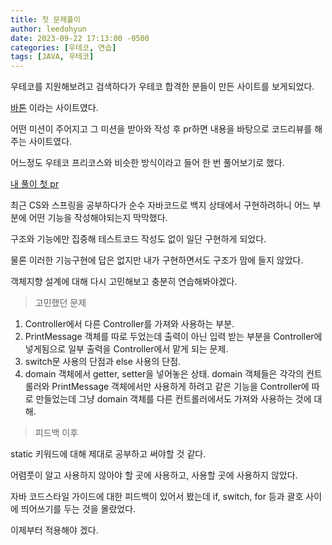 ```yaml
---
title: 첫 문제풀이
author: leedohyun
date: 2023-09-22 17:13:00 -0500
categories: [우테코, 연습]
tags: [JAVA, 우테코]
---
```


우테코를 지원해보려고 검색하다가 우테코 합격한 분들이 만든 사이트를 보게되었다.

[바톤](https://baton-review.com/) 이라는 사이트였다.

어떤 미션이 주어지고 그 미션을 받아와 작성 후 pr하면 내용을 바탕으로 코드리뷰를 해주는 사이트였다.

어느정도 우테코 프리코스와 비슷한 방식이라고 들어 한 번 풀어보기로 했다.

[내 풀이 첫 pr](https://github.com/baton-mission/java-boss-monster/pull/6)

최근 CS와 스프링을 공부하다가 순수 자바코드로 백지 상태에서 구현하려하니 어느 부분에 어떤 기능을 작성해야되는지 막막했다.

구조와 기능에만 집중해 테스트코드 작성도 없이 일단 구현하게 되었다.

물론 이러한 기능구현에 답은 없지만 내가 구현하면서도 구조가 맘에 들지 않았다.

객체지향 설계에 대해 다시 고민해보고 충분히 연습해봐야겠다.

> 고민했던 문제

1.  Controller에서 다른 Controller를 가져와 사용하는 부분.
2.  PrintMessage 객체를 따로 두었는데 출력이 아닌 입력 받는 부분을 Controller에 넣게됨으로 일부 출력을 Controller에서 맡게 되는 문제.
3.  switch문 사용의 단점과 else 사용의 단점.
4.  domain 객체에서 getter, setter을 넣어놓은 상태. domain 객체들은 각각의 컨트롤러와 PrintMessage 객체에서만 사용하게 하려고 같은 기능을 Controller에 따로 만들었는데 그냥 domain 객체를 다른 컨트롤러에서도 가져와 사용하는 것에 대해.

> 피드백 이후

static 키워드에 대해 제대로 공부하고 써야할 것 같다.

어렴풋이 알고 사용하지 않아야 할 곳에 사용하고, 사용할 곳에 사용하지 않았다.

자바 코드스타일 가이드에 대한 피드백이 있어서 봤는데 if, switch, for 등과 괄호 사이에 띄어쓰기를 두는 것을 몰랐었다.

이제부터 적용해야 겠다.

